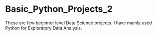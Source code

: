 # Basic_Python_Projects_2
These are few beginner level Data Science projects. I have mainly used Python for Exploratory Data Analysis.
